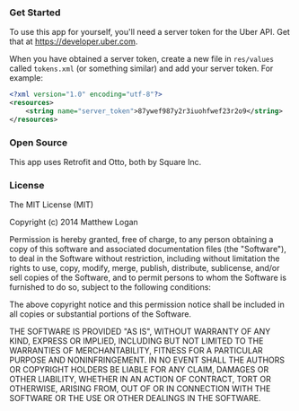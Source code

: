 ### Get Started

To use this app for yourself, you'll need a server token for the Uber API.  Get that at https://developer.uber.com.

When you have obtained a server token, create a new file in `res/values` called `tokens.xml` (or something similar) and add your server token.  For example:

```xml
<?xml version="1.0" encoding="utf-8"?>
<resources>
    <string name="server_token">87ywef987y2r3iuohfwef23r2o9</string>
</resources>
```

### Open Source

This app uses Retrofit and Otto, both by Square Inc.

### License

The MIT License (MIT)

Copyright (c) 2014 Matthew Logan

Permission is hereby granted, free of charge, to any person obtaining a copy
of this software and associated documentation files (the "Software"), to deal
in the Software without restriction, including without limitation the rights
to use, copy, modify, merge, publish, distribute, sublicense, and/or sell
copies of the Software, and to permit persons to whom the Software is
furnished to do so, subject to the following conditions:

The above copyright notice and this permission notice shall be included in all
copies or substantial portions of the Software.

THE SOFTWARE IS PROVIDED "AS IS", WITHOUT WARRANTY OF ANY KIND, EXPRESS OR
IMPLIED, INCLUDING BUT NOT LIMITED TO THE WARRANTIES OF MERCHANTABILITY,
FITNESS FOR A PARTICULAR PURPOSE AND NONINFRINGEMENT. IN NO EVENT SHALL THE
AUTHORS OR COPYRIGHT HOLDERS BE LIABLE FOR ANY CLAIM, DAMAGES OR OTHER
LIABILITY, WHETHER IN AN ACTION OF CONTRACT, TORT OR OTHERWISE, ARISING FROM,
OUT OF OR IN CONNECTION WITH THE SOFTWARE OR THE USE OR OTHER DEALINGS IN THE
SOFTWARE.
